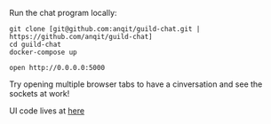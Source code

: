 Run the chat program locally:

```shell
git clone [git@github.com:anqit/guild-chat.git | https://github.com/anqit/guild-chat]
cd guild-chat 
docker-compose up

open http://0.0.0.0:5000
```
Try opening multiple browser tabs to have a cinversation and see the sockets at work!

UI code lives at [here](https://github.com/anqit/guild-chat-front)
